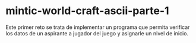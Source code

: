 # mintic-world-craft-ascii-parte-1
Este primer reto se trata de implementar un programa que permita verificar los datos de un aspirante a jugador del juego y asignarle un nivel de inicio.
